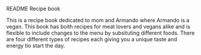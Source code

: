 README
Recipe book

This is a recipe book dedicated to mom and Armando where Armando is a vegan. This book has boith recipes for meat lovers and vegans alike and is flexible to include changes to the menu by subsituting different foods. There are four different types of recipes each giving you a unique taste and energy tio start the day.